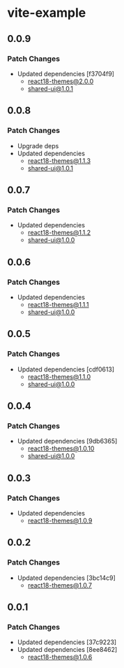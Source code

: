 # vite-example

## 0.0.9

### Patch Changes

- Updated dependencies [f3704f9]
  - react18-themes@2.0.0
  - shared-ui@1.0.1

## 0.0.8

### Patch Changes

- Upgrade deps
- Updated dependencies
  - react18-themes@1.1.3
  - shared-ui@1.0.1

## 0.0.7

### Patch Changes

- Updated dependencies
  - react18-themes@1.1.2
  - shared-ui@1.0.0

## 0.0.6

### Patch Changes

- Updated dependencies
  - react18-themes@1.1.1
  - shared-ui@1.0.0

## 0.0.5

### Patch Changes

- Updated dependencies [cdf0613]
  - react18-themes@1.1.0
  - shared-ui@1.0.0

## 0.0.4

### Patch Changes

- Updated dependencies [9db6365]
  - react18-themes@1.0.10
  - shared-ui@1.0.0

## 0.0.3

### Patch Changes

- Updated dependencies
  - react18-themes@1.0.9

## 0.0.2

### Patch Changes

- Updated dependencies [3bc14c9]
  - react18-themes@1.0.7

## 0.0.1

### Patch Changes

- Updated dependencies [37c9223]
- Updated dependencies [8ee8462]
  - react18-themes@1.0.6
